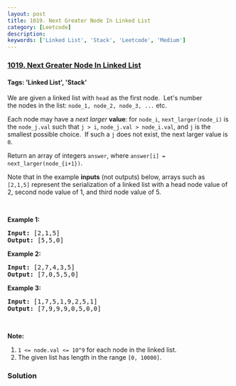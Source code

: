 ```yaml
---
layout: post
title: 1019. Next Greater Node In Linked List
category: [Leetcode]
description: 
keywords: ['Linked List', 'Stack', 'Leetcode', 'Medium']
---
```

### [1019. Next Greater Node In Linked List](https://leetcode.com/problems/next-greater-node-in-linked-list)

#### Tags: 'Linked List', 'Stack'

<div class="content__u3I1 question-content__JfgR"><div><p>We are given a linked list with <code>head</code> as the first node.  Let's number the nodes in the list: <code>node_1, node_2, node_3, ...</code> etc.</p>
<p>Each node may have a <em>next larger</em> <strong>value</strong>: for <code>node_i</code>, <code>next_larger(node_i)</code> is the <code>node_j.val</code> such that <code>j &gt; i</code>, <code>node_j.val &gt; node_i.val</code>, and <code>j</code> is the smallest possible choice.  If such a <code>j</code> does not exist, the next larger value is <code>0</code>.</p>
<p>Return an array of integers <code>answer</code>, where <code>answer[i] = next_larger(node_{i+1})</code>.</p>
<p>Note that in the example <strong>inputs</strong> (not outputs) below, arrays such as <code>[2,1,5]</code> represent the serialization of a linked list with a head node value of 2, second node value of 1, and third node value of 5.</p>
<p> </p>
<div>
<p><strong>Example 1:</strong></p>
<pre><strong>Input: </strong><span id="example-input-1-1">[2,1,5]</span>
<strong>Output: </strong><span id="example-output-1">[5,5,0]</span>
</pre>
<div>
<p><strong>Example 2:</strong></p>
<pre><strong>Input: </strong><span id="example-input-2-1">[2,7,4,3,5]</span>
<strong>Output: </strong><span id="example-output-2">[7,0,5,5,0]</span>
</pre>
<div>
<p><strong>Example 3:</strong></p>
<pre><strong>Input: </strong><span id="example-input-3-1">[1,7,5,1,9,2,5,1]</span>
<strong>Output: </strong><span id="example-output-3">[7,9,9,9,0,5,0,0]</span>
</pre>
<p> </p>
<p><strong><span>Note:</span></strong></p>
<ol>
<li><code><span>1 &lt;= node.val &lt;= 10^9</span></code><span> for each node in the linked list.</span></li>
<li>The given list has length in the range <code>[0, 10000]</code>.</li>
</ol>
</div>
</div>
</div></div></div>

### Solution
